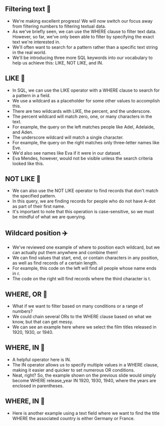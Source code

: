 ## Filtering text :roller_coaster:
- We're making excellent progress! We will now switch our focus away from filtering numbers to filtering textual data.
- As we've briefly seen, we can use the WHERE clause to filter text data. However, so far, we've only been able to filter by specifying the exact text we're interested in.
- We'll often want to search for a pattern rather than a specific text string in the real world.
- We'll be introducing three more SQL keywords into our vocabulary to help us achieve this: LIKE, NOT LIKE, and IN.

## LIKE :ferris_wheel:
- In SQL, we can use the LIKE operator with a WHERE clause to search for a pattern in a field.
- We use a wildcard as a placeholder for some other values to accomplish this.
- There are two wildcards with LIKE, the percent, and the underscore.
- The percent wildcard will match zero, one, or many characters in the text.
- For example, the query on the left matches people like Adel, Adelaide, and Aden.
- The underscore wildcard will match a single character.
- For example, the query on the right matches only three-letter names like Eve.
- We'd also see names like Eva if it were in our dataset.
- Eva Mendes, however, would not be visible unless the search criteria looked like this.

## NOT LIKE :rocket:
- We can also use the NOT LIKE operator to find records that don't match the specified pattern.
- In this query, we are finding records for people who do not have A-dot as part of their first name.
- It's important to note that this operation is case-sensitive, so we must be mindful of what we are querying.

## Wildcard position :airplane:
- We've reviewed one example of where to position each wildcard, but we can actually put them anywhere and combine them!
- We can find values that start, end, or contain characters in any position, as well as find records of a certain length.
- For example, this code on the left will find all people whose name ends in r.
- The code on the right will find records where the third character is t.

## WHERE, OR :helicopter:
- What if we want to filter based on many conditions or a range of numbers?
- We could chain several ORs to the WHERE clause based on what we know, but that can get messy.
- We can see an example here where we select the film titles released in 1920, 1930, or 1940.

## WHERE, IN :tram:
- A helpful operator here is IN.
- The IN operator allows us to specify multiple values in a WHERE clause, making it easier and quicker to set numerous OR conditions.
- Neat, right? So, the example shown on the previous slide would simply become WHERE release_year IN 1920, 1930, 1940, where the years are enclosed in parentheses.

## WHERE, IN :tram:
- Here is another example using a text field where we want to find the title WHERE the associated country is either Germany or France.

